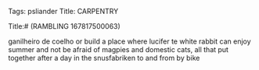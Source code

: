 Tags: psliander
Title: CARPENTRY
  
Title:# (RAMBLING 167817500063)  
  
ganilheiro de coelho or build a place where lucifer te white rabbit can enjoy summer and not be afraid of magpies and domestic cats, all that put together after a day in the snusfabriken to and from by bike